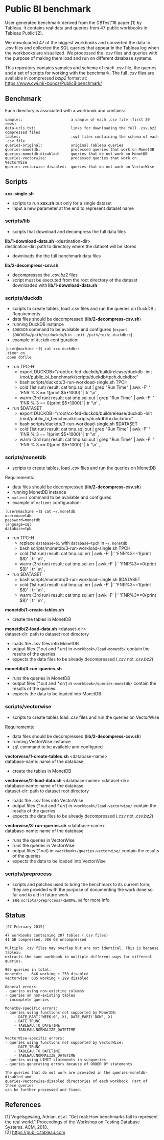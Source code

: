 # Public BI benchmark

User generated benchmark derived from the DBTest'18 paper [1] by Tableau. It contains real data and queries from 47 public workbooks in Tableau Public [2].

We downloaded 47 of the biggest workbooks and converted the data to *.csv* files and collected the SQL queries that appear in the Tableau log when the workbooks are visualized. We processed the *.csv* files and queries with the purpose of making them load and run on different database systems.

This repository contains samples and schema of each .csv file, the queries and a set of scripts for working with the benchmark. The full *.csv* files are available in compressed *bzip2* format at: https://www.cwi.nl/~boncz/PublicBIbenchmark/


## Benchmark

Each directory is associated with a workbook and contains:
```
samples:                      a sample of each .csv file (first 20 rows)
data-urls.txt:                links for downloading the full .csv.bz2 compressed files
tables:                       .sql files containing the schema of each .csv file
queries-original:             original Tableau queries
queries-monetdb:              processed queries that work on MonetDB
queries-monetdb-disabled:     queries that do not work on MonetDB
queries-vectorwise:           processed queries that work on VectorWise
queries-vectorwise-disabled:  queries that do not work on VectorWise
```


## Scripts

**xxx-single.sh**
- scripts to run **xxx.sh** but only for a single dataset
- input a new parameter at the end to represent dataset name

### scripts/lib
- scripts that download and decompress the full data files

**lib/1-download-data.sh** \<destination-dir\>\
    destination-dir:    path to directory where the dataset will be stored
- downloads the the full benchmark data files

**lib/2-decompress-csv.sh**
- decompresses the *.csv.bz2* files
- script must be executed from the root directory of the dataset downloaded with **lib/1-download-data.sh**

### scripts/duckdb
- scripts to create tables, load *.csv* files and run the queries on DuckDB
j
Requirements:
- data files should be decompressed (**lib/2-decompress-csv.sh**)
- running DuckDB instance
- `$DUCKDB` command to be available and configured (`export $DUCKDB=/path/to/duckdb/bin -init /path/to/bi.duckdbrc`)
- example of `duckdb` configuration:
```
[user@machine ~]$ cat xxx.duckdbrc
.timer on
.open dbfile
```
- run TPC-H
	- export DUCKDB="/root/cx-fed-duckdb/build/release/duckdb -init /root/public_bi_benchmark/scripts/duckdb/tpch.duckdbrc"
	- bash scripts/duckdb/3-run-workload-single.sh TPCH
	- cold (1st run) result: cat tmp.sql.out | grep "Run Time" | awk -F' ' 'FNR % 3 == 1{print $5*1000}' | tr '\n' ,
	- warm (3rd run) result: cat tmp.sql.out | grep "Run Time" | awk -F' ' 'FNR % 3 == 0{print $5*1000}' | tr '\n' ,
- run $DATASET
	- export DUCKDB="/root/cx-fed-duckdb/build/release/duckdb -init /root/public_bi_benchmark/scripts/duckdb/bi.duckdbrc"
	- bash scripts/duckdb/3-run-workload-single.sh $DATASET
	- cold (1st run) result: cat tmp.sql.out | grep "Run Time" | awk -F' ' 'FNR % 3 == 1{print $5*1000}' | tr '\n' ,
	- warm (3rd run) result: cat tmp.sql.out | grep "Run Time" | awk -F' ' 'FNR % 3 == 0{print $5*1000}' | tr '\n' ,

### scripts/monetdb
- scripts to create tables, load *.csv* files and run the queries on MonetDB

Requirements:
- data files should be decompressed (**lib/2-decompress-csv.sh**)
- running MonetDB instance
- `mclient` command to be available and configured
- example of `mclient` configuration:
```
[user@machine ~]$ cat ~/.monetdb
user=monetdb
password=monetdb
language=sql
database=tpb
```

- run TPC-H
	- replace `database=bi` with `database=tpch` in `~/.monetdb`
	- bash scripts/monetdb/3-run-workload-single.sh TPCH
	- cold (1st run) result: cat tmp.sql.err | awk -F' |:' 'FNR%3==1{print $8}' | tr '\n' ,
	- warm (3rd run) result: cat tmp.sql.err | awk -F' |:' 'FNR%3==0{print $8}' | tr '\n' ,
- run $DATASET
	- bash scripts/monetdb/3-run-workload-single.sh $DATASET
	- cold (1st run) result: cat tmp.sql.err | awk -F' |:' 'FNR%3==1{print $8}' | tr '\n' ,
	- warm (3rd run) result: cat tmp.sql.err | awk -F' |:' 'FNR%3==0{print $8}' | tr '\n' ,

**monetdb/1-create-tables.sh**
- create the tables in MonetDB

**monetdb/2-load-data.sh** \<dataset-dir\>\
    dataset-dir:    path to dataset root directory
- loads the *.csv* files into MonetDB
- output files (*\*.out* and *\*.err*) in `<workbook>/load-monetdb/` contain the results of the queries
- expects the data files to be already decompressed (*.csv* not *.csv.bz2*)

**monetdb/3-run-queries.sh**
- runs the queries in MonetDB
- output files (*\*.out* and *\*.err*) in `<workbook>/queries-monetdb/` contain the results of the queries
- expects the data to be loaded into MonetDB

### scripts/vectorwise
- scripts to create tables load *.csv* files and run the queries on VectorWise

 Requirements:
 - data files should be decompressed (**lib/2-decompress-csv.sh**)
 - running VectorWise instance
 - `sql` command to be available and configured

**vectorwise/1-create-tables.sh** \<database-name\>\
    database-name:    name of the database
- create the tables in MonetDB

**vectorwise/2-load-data.sh** \<database-name\> \<dataset-dir\>\
    database-name:    name of the database\
    dataset-dir:      path to dataset root directory
- loads the *.csv* files into VectorWise
- output files (*\*.out* and *\*.err*) in `<workbook>/load-vectorwise/` contain the results of the queries
- expects the data files to be already decompressed (*.csv* not *.csv.bz2*)

**vectorwise/3-run-queries.sh** \<database-name\>\
    database-name:    name of the database
- runs the queries in VectorWise
- runs the queries in VectorWise
- output files (*\*.out*) in `<workbook>/queries-vectorwise/` contain the results of the queries
- expects the data to be loaded into VectorWise

### scripts/preprocess
- scripts and patches used to bring the benchmark to its current form; they are provided with the purpose of documenting the work done so far and to aid in future work
- see `scripts/preprocess/README.md` for more info


## Status

```
[27 February 2019]

47 workbooks containing 207 tables (.csv files)
41 GB compressed, 386 GB uncompressed

Multiple .csv files may overlap but are not identical. This is because Tableau
extracts the same workbook in multiple different ways for different queries.

905 queries in total:
monetdb:	646 working + 258 disabled
vectorwise:	605 working + 299 disabled

General errors:
- queries using non-existing columns
- queries on non-existing tables
- incomplete queries

MonetDB-specific errors:
- queries using functions not supported by MonetDB:
	- DATE_PART('WEEK:0', X), DATE_PART('DOW', X)
	- DATE_TRUNC
	- TABLEAU.TO_DATETIME
	- TABLEAU.NORMALIZE_DATETIME

VectorWise-specific errors:
- queries using functions not supported by VectorWise:
	- DATE_TRUNC
	- TABLEAU.TO_DATETIME
	- TABLEAU.NORMALIZE_DATETIME
- queries using LIMIT statements in subqueries
- queries generating errors because of ORDER BY statements

The queries that do not work are provided in the queries-monetdb-disabled and
queries-vectorwise-disabled directories of each workbook. Part of these queries
can be further processed and fixed.
```


## References

[1] Vogelsgesang, Adrian, et al. "Get real: How benchmarks fail to represent the real world." Proceedings of the Workshop on Testing Database Systems. ACM, 2018.\
[2] https://public.tableau.com
